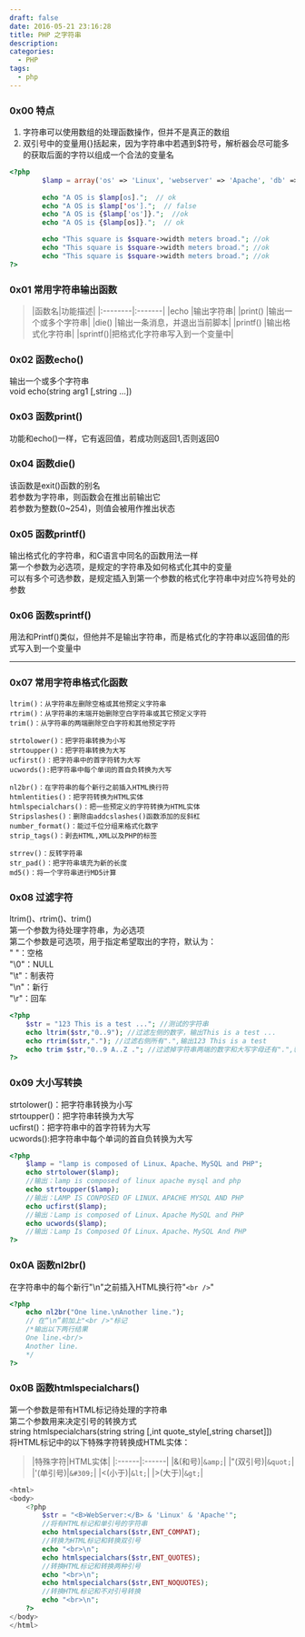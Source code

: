 ```yaml
---
draft: false
date: 2016-05-21 23:16:28
title: PHP 之字符串
description: 
categories:
  - PHP
tags:
  - php
---
```


### 0x00 特点
1. 字符串可以使用数组的处理函数操作，但并不是真正的数组
2. 双引号中的变量用{}括起来，因为字符串中若遇到$符号，解析器会尽可能多的获取后面的字符以组成一个合法的变量名
```php
<?php
        $lamp = array('os' => 'Linux', 'webserver' => 'Apache', 'db' => 'Mysql', 'language' => 'PHP');
        
        echo "A OS is $lamp[os].";  // ok
        echo "A OS is $lamp['os'].";  // false
        echo "A OS is {$lamp['os']}.";  //ok
        echo "A OS is {$lamp[os]}.";  // ok

        echo "This square is $square->width meters broad."; //ok
        echo "This square is $square->width meters broad."; //ok
        echo "This square is $square->width meters broad."; //ok
?>
```

### 0x01 常用字符串输出函数

> |函数名|功能描述|
|:--------|:-------|
|echo     |输出字符串|
|print()  |输出一个或多个字符串|
|die()    |输出一条消息，并退出当前脚本|
|printf() |输出格式化字符串|
|sprintf()|把格式化字符串写入到一个变量中|


### 0x02 函数echo()
输出一个或多个字符串  
void echo(string arg1 [,string ...])

### 0x03 函数print()
功能和echo()一样，它有返回值，若成功则返回1,否则返回0

### 0x04 函数die()
该函数是exit()函数的别名  
若参数为字符串，则函数会在推出前输出它  
若参数为整数(0~254)，则值会被用作推出状态

### 0x05 函数printf()
输出格式化的字符串，和C语言中同名的函数用法一样  
第一个参数为必选项，是规定的字符串及如何格式化其中的变量  
可以有多个可选参数，是规定插入到第一个参数的格式化字符串中对应%符号处的参数

### 0x06 函数sprintf()
用法和Printf()类似，但他并不是输出字符串，而是格式化的字符串以返回值的形式写入到一个变量中

***

### 0x07 常用字符串格式化函数
    ltrim()：从字符串左删除空格或其他预定义字符串
    rtrim()：从字符串的末端开始删除空白字符串或其它预定义字符
    trim()：从字符串的两端删除空白字符和其他预定字符

    strtolower()：把字符串转换为小写
    strtoupper()：把字符串转换为大写
    ucfirst()：把字符串中的首字符转为大写
    ucwords():把字符串中每个单词的首自负转换为大写

    nl2br()：在字符串的每个新行之前插入HTML换行符
    htmlentities()：把字符转换为HTML实体
    htmlspecialchars()：把一些预定义的字符转换为HTML实体
    Stripslashes()：删除由addcslashes()函数添加的反斜杠
    number_format()：能过千位分组来格式化数字
    strip_tags()：剥去HTML,XML以及PHP的标签

    strrev()：反转字符串
    str_pad()：把字符串填充为新的长度
    md5()：将一个字符串进行MD5计算

### 0x08 过滤字符
ltrim()、rtrim()、trim()  
第一个参数为待处理字符串，为必选项  
第二个参数是可选项，用于指定希望取出的字符，默认为：  
" "：空格  
"\0"：NULL  
"\t"：制表符  
"\n"：新行  
"\r"：回车
```php
<?php
    $str = "123 This is a test ..."; //测试的字符串
    echo ltrim($str,"0..9"); //过滤左侧的数字，输出This is a test ...
    echo rtrim($str,"."); //过滤右侧所有".",输出123 This is a test
    echo trim $str,"0..9 A..Z ."; //过滤掉字符串两端的数字和大写字母还有".",输出:his is a test
?>
```

### 0x09 大小写转换
strtolower()：把字符串转换为小写  
strtoupper()：把字符串转换为大写  
ucfirst()：把字符串中的首字符转为大写  
ucwords():把字符串中每个单词的首自负转换为大写
```php
<?php
    $lamp = "lamp is composed of Linux、Apache、MySQL and PHP";
    echo strtolower($lamp);
    //输出：lamp is composed of linux apache mysql and php
    echo strtoupper($lamp);
    //输出：LAMP IS CONPOSED OF LINUX、APACHE MYSQL AND PHP
    echo ucfirst($lamp);
    //输出：Lamp is composed of Linux、Apache MySQL and PHP
    echo ucwords($lamp);
    //输出：Lamp Is Composed Of Linux、Apache、MySQL And PHP
?>
```

### 0x0A 函数nl2br()
在字符串中的每个新行"\n"之前插入HTML换行符"`<br />`"
```php
<?php
    echo nl2br("One line.\nAnother line.");
    // 在“\n”前加上"<br />"标记
    /*输出以下两行结果
    One line.<br/>
    Another line.
    */
?>
```

### 0x0B 函数htmlspecialchars()
第一个参数是带有HTML标记待处理的字符串  
第二个参数用来决定引号的转换方式  
string htmlspecialchars(string string [,int quote\_style[,string charset]])  
将HTML标记中的以下特殊字符转换成HTML实体：

> |特殊字符|HTML实体|
|:------|:------|
|&(和号)|`&amp;`|
|"(双引号)|`&quot;`|
|'(单引号)|`&#309;`|
|<(小于)|`&lt;`|
|>(大于)|`&gt;`|

```php
<html>
<body>
    <?php
        $str = "<B>WebServer:</B> & 'Linux' & 'Apache'";
        //将有HTML标记和单引号的字符串
        echo htmlspecialchars($str,ENT_COMPAT);
        //转换为HTML标记和转换双引号
        echo "<br>\n";
        echo htmlspecialchars($str,ENT_QUOTES);
        //转换HTML标记和转换两种引号
        echo "<br>\n";
        echo htmlspecialchars($str,ENT_NOQUOTES);
        //转换HTML标记和不对引号转换
        echo "<br>\n";
    ?>
</body>
</html>
```